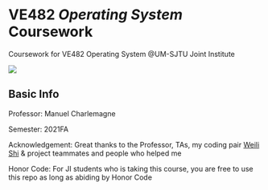 # VE482 *Operating System* Coursework

Coursework for VE482 Operating System @UM-SJTU Joint Institute

![](https://visitor-badge.glitch.me/badge?page_id=kx-Huang.VE482&left_color=gray&right_color=blue)

## Basic Info

Professor: Manuel Charlemagne

Semester: 2021FA

Acknowledgement: Great thanks to the Professor, TAs, my coding pair [Weili Shi](https://github.com/WillyKidd) & project teammates and people who helped me

Honor Code: For JI students who is taking this course, you are free to use this repo as long as abiding by Honor Code
